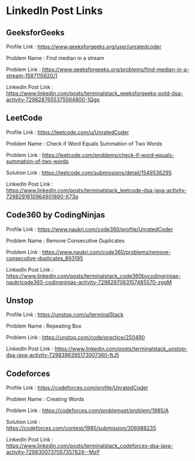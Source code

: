 # LinkedIn Post Links

## GeeksforGeeks

Profile Link : https://www.geeksforgeeks.org/user/unratedcoder

Problem Name : Find median in a stream

Problem Link : https://www.geeksforgeeks.org/problems/find-median-in-a-stream-1587115620/1

LinkedIn Post Link : https://www.linkedin.com/posts/terminalstack_geeksforgeeks-potd-dsa-activity-7298287655375564800-1Qgp

## LeetCode

Profile Link : https://leetcode.com/u/UnratedCoder

Problem Name : Check if Word Equals Summation of Two Words

Problem Link : https://leetcode.com/problems/check-if-word-equals-summation-of-two-words

Solution Link : https://leetcode.com/submissions/detail/1549536295

LinkedIn Post Link : https://www.linkedin.com/posts/terminalstack_leetcode-dsa-java-activity-7298291610964901890-X73q

## Code360 by CodingNinjas

Profile Link : https://www.naukri.com/code360/profile/UnratedCoder

Problem Name : Remove Consecutive Duplicates

Problem Link : https://www.naukri.com/code360/problems/remove-consecutive-duplicates_893195

LinkedIn Post Link : https://www.linkedin.com/posts/terminalstack_code360bycodingninjas-naukricode360-codingninjas-activity-7298297063157485570-zggM

## Unstop

Profile Link : https://unstop.com/u/terminalStack

Problem Name : Repeating Box

Problem Link : https://unstop.com/code/practice/250490

LinkedIn Post Link : https://www.linkedin.com/posts/terminalstack_unstop-dsa-java-activity-7298396395173007360-ftJ5

## Codeforces

Profile Link : https://codeforces.com/profile/UnratedCoder

Problem Name : Creating Words

Problem Link : https://codeforces.com/problemset/problem/1985/A

Solution Link : https://codeforces.com/contest/1985/submission/306988235

LinkedIn Post Link : https://www.linkedin.com/posts/terminalstack_codeforces-dsa-java-activity-7298300737057357824--MzP
